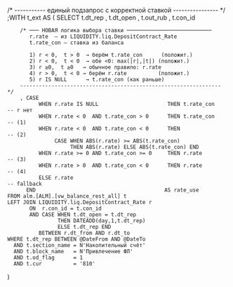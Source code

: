 /* ----------- единый подзапрос с корректной ставкой ---------------- */
;WITH t_ext AS (
    SELECT
          t.dt_rep
        , t.dt_open
        , t.out_rub
        , t.con_id

        /* ─── НОВАЯ логика выбора ставки ───────────────────────────
           r.rate  – из LIQUIDITY.liq.DepositContract_Rate
           t.rate_con – ставка из баланса
           
           1) r < 0,  t > 0  → берём t.rate_con      (положит.)
           2) r < 0,  t < 0  → обе <0: max(|r|,|t|) (положит.)
           3) r ≥0,  t ≥0   → обычное правило: r.rate
           4) r > 0,  t < 0 → берём r.rate          (положит.)
           5) r IS NULL      → t.rate_con (как раньше)
        ---------------------------------------------------------------- */
        , CASE
              WHEN r.rate IS NULL                      THEN t.rate_con          -- r нет
              WHEN r.rate < 0  AND t.rate_con > 0      THEN t.rate_con          -- (1)
              WHEN r.rate < 0  AND t.rate_con < 0      THEN                    -- (2)
                   CASE WHEN ABS(r.rate) >= ABS(t.rate_con)
                        THEN ABS(r.rate) ELSE ABS(t.rate_con) END
              WHEN r.rate >= 0 AND t.rate_con >= 0     THEN r.rate             -- (3)
              WHEN r.rate > 0  AND t.rate_con < 0      THEN r.rate             -- (4)
              ELSE r.rate                                                     -- fallback
          END                                         AS rate_use
    FROM alm.[ALM].[vw_balance_rest_all] t
    LEFT JOIN LIQUIDITY.liq.DepositContract_Rate r
           ON  r.con_id = t.con_id
           AND CASE WHEN t.dt_open = t.dt_rep
                    THEN DATEADD(day,1,t.dt_rep)
                    ELSE t.dt_rep END
              BETWEEN r.dt_from AND r.dt_to
    WHERE t.dt_rep BETWEEN @DateFrom AND @DateTo
      AND t.section_name = N'Накопительный счёт'
      AND t.block_name   = N'Привлечение ФЛ'
      AND t.od_flag      = 1
      AND t.cur          = '810'
)
